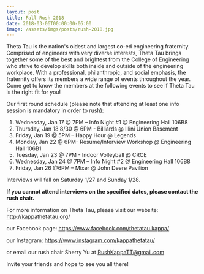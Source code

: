 ```yaml
---
layout: post
title: Fall Rush 2018
date: 2018-03-06T00:00:00-06:00
image: /assets/imgs/posts/rush-2018.jpg
---
```

Theta Tau is the nation's oldest and largest co-ed engineering fraternity.
Comprised of engineers with very diverse interests, Theta Tau brings together
some of the best and brightest from the College of Engineering who strive to
develop skills both inside and outside of the engineering workplace. With a
professional, philanthropic, and social emphasis, the fraternity offers its
members a wide range of events throughout the year. Come get to know the members
at the following events to see if Theta Tau is the right fit for you!

Our first round schedule (please note that attending at least one info session
is mandatory in order to rush):

 1. Wednesday, Jan 17 @ 7PM – Info Night #1 @ Engineering Hall 106B8
 1. Thursday, Jan 18 8/30 @ 6PM - Billiards @ Illini Union Basement 
 1. Friday, Jan 19 @ 5PM – Happy Hour @ Legends
 1. Monday, Jan 22 @ 6PM- Resume/Interview Workshop @ Engineering Hall 106B1
 1. Tuesday, Jan 23 @ 7PM - Indoor Volleyball @ CRCE
 1. Wednesday, Jan 24 @ 7PM – Info Night #2 @ Engineering Hall 106B8
 1. Friday, Jan 26 @6PM – Mixer @ John Deere Pavilion

Interviews will fall on Saturday 1/27 and Sunday 1/28.

**If you cannot attend interviews on the specified dates, please contact the rush chair.**

For more information on Theta Tau, please visit our website: <http://kappathetatau.org/>

our Facebook page: <https://www.facebook.com/thetatau.kappa/>

our Instagram: <https://www.instagram.com/kappathetatau/>

or email our rush chair Sherry Yu at RushKappaTT@gmail.com

Invite your friends and hope to see you all there!
